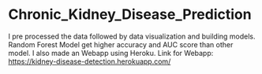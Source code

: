 # Chronic_Kidney_Disease_Prediction

I pre processed the data followed by data visualization and building models. Random Forest Model get higher accuracy and AUC score than other model. I also made an Webapp using Heroku.
Link for Webapp: https://kidney-disease-detection.herokuapp.com/
